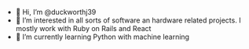 - 👋 Hi, I’m @duckworthj39
- 👀 I’m interested in all sorts of software an hardware related projects. I mostly work with Ruby on Rails and React
- 🌱 I’m currently learning Python with machine learning
